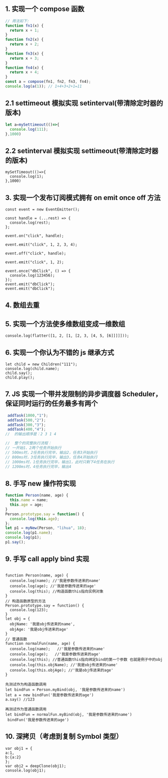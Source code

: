 ## 1. 实现一个 compose 函数
```js
// 用法如下:
function fn1(x) {
  return x + 1;
}
function fn2(x) {
  return x + 2;
}
function fn3(x) {
  return x + 3;
}
function fn4(x) {
  return x + 4;
}
const a = compose(fn1, fn2, fn3, fn4);
console.log(a(1)); // 1+4+3+2+1=11
```

## 2.1 settimeout 模拟实现 setinterval(带清除定时器的版本)
```js
let a=mySettimeout(()=>{
  console.log(111);
},1000)
```
## 2.2 setinterval 模拟实现 settimeout(带清除定时器的版本)
```JS
mySetTimeout(()=>{
  console.log(1);
},1000)
```

## 3. 实现一个发布订阅模式拥有 on emit once off 方法
```JS
const event = new EventEmitter();

const handle = (...rest) => {
  console.log(rest);
};

event.on("click", handle);

event.emit("click", 1, 2, 3, 4);

event.off("click", handle);

event.emit("click", 1, 2);

event.once("dbClick", () => {
  console.log(123456);
});
event.emit("dbClick");
event.emit("dbClick");
```

## 4. 数组去重


## 5. 实现一个方法使多维数组变成一维数组
```JS
console.log(flatter([1, 2, [1, [2, 3, [4, 5, [6]]]]]));
```

## 6. 实现一个你认为不错的 js 继承方式
```JS
let child = new Children("111");
console.log(child.name);
child.say();
child.play();
```

## 7. JS 实现一个带并发限制的异步调度器 Scheduler，保证同时运行的任务最多有两个
```js
 addTask(1000,"1");
 addTask(500,"2");
 addTask(300,"3");
 addTask(400,"4");
//  的输出顺序是：2 3 1 4

//  整个的完整执行流程：
// 一开始1、2两个任务开始执行
// 500ms时，2任务执行完毕，输出2，任务3开始执行
// 800ms时，3任务执行完毕，输出3，任务4开始执行
// 1000ms时，1任务执行完毕，输出1，此时只剩下4任务在执行
// 1200ms时，4任务执行完毕，输出4
```

## 8. 手写 new 操作符实现
```js
function Person(name, age) {
  this.name = name;
  this.age = age;
}
Person.prototype.say = function() {
  console.log(this.age);
};
let p1 = myNew(Person, "lihua", 18);
console.log(p1.name);
console.log(p1);
p1.say();
```

## 9. 手写 call apply bind 实现
```JS

function Person(name, age) {
  console.log(name); //'我是参数传进来的name'
  console.log(age); //'我是参数传进来的age'
  console.log(this); //构造函数this指向实例对象
}
// 构造函数原型的方法
Person.prototype.say = function() {
  console.log(123);
}
let obj = {
  objName: '我是obj传进来的name',
  objAge: '我是obj传进来的age'
}
// 普通函数
function normalFun(name, age) {
  console.log(name);   //'我是参数传进来的name'
  console.log(age);   //'我是参数传进来的age'
  console.log(this); //普通函数this指向绑定bind的第一个参数 也就是例子中的obj
  console.log(this.objName); //'我是obj传进来的name'
  console.log(this.objAge); //'我是obj传进来的age'
}

先测试作为构造函数调用
let bindFun = Person.myBind(obj, '我是参数传进来的name')
let a = new bindFun('我是参数传进来的age')
a.say() //123

再测试作为普通函数调用
let bindFun = normalFun.myBind(obj, '我是参数传进来的name')
 bindFun('我是参数传进来的age')
```

## 10. 深拷贝（考虑到复制 Symbol 类型）
```JS
var obj1 = {
a:1,
b:{a:2}
};
var obj2 = deepClone(obj1);
console.log(obj1);
```